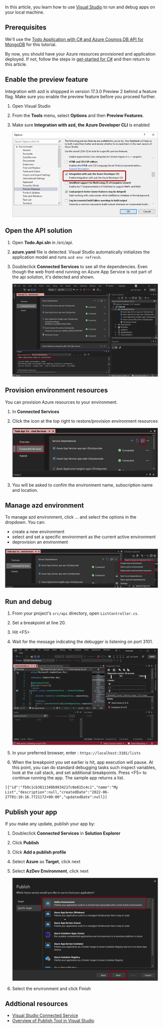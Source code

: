 In this article, you learn how to use [Visual Studio](https://code.visualstudio.com/docs) to run and debug apps on your local machine.

## Prerequisites

We'll use the [Todo Application with C# and Azure Cosmos DB API for MongoDB](https://github.com/Azure-Samples/todo-csharp-cosmos-sql) for this tutorial.

By now, you should have your Azure resources provisioned and application deployed. If not, follow the steps in [get-started for C#](get-started.md) and then return to this article.

## Enable the preview feature

Integration with azd is shippped in version 17.3.0 Preview 2 behind a feature flag. Make sure you enable the preview feature before you proceed further.

1. Open Visual Studio 

1. From the **Tools** menu, select **Options** and then **Preview Features**.

1. Make sure **Integration with azd, the Azure Developer CLI** is enabled

    !["Visual Studio option to enable azd"](../media/how-to-use-vscode-extension-to-debug-locally/vs-options.png)

## Open the API solution

1. Open **Todo.Api.sln** in /src/api. 

1. **azure.yaml** file is detected. Visual Studio automatically initializes the application model and runs `azd env refresh`.

1. Doubleclick **Connected Services** to see all the dependencies. Even though the web front-end running on Azure App Service is not part of the api solution, it's detected and shown.

    !["Visual Studio open azd solution"](../media/how-to-use-vscode-extension-to-debug-locally/vs-opensln.png)

## Provision environment resources

You can provision Azure resources to your environment.

1. In **Connected Services**

1. Click the icon at the top right to restore/provision environment resources

    !["Provision environment resources in Visual Studio"](../media/how-to-use-vscode-extension-to-debug-locally/vs-provision.png)

1. You will be asked to confim the environment name, subscription name and location.

## Manage azd environment

To manage azd environment, click ... and select the options in the dropdown. You can:
* create a new environment
* select and set a specific environment as the current active environment
* deprovision an environment

 !["Manage azd environment in Visual Studio"](../media/how-to-use-vscode-extension-to-debug-locally/vs-manageenv.png)

## Run and debug

1. From your project's `src/api` directory, open `ListController.cs`.

1. Set a breakpoint at line 20.

1. Hit &lt;F5>

1. Wait for the message indicating the debugger is listening on port 3101.

    !["Message indicating debugger is listening on port 3101"](../media/how-to-use-vscode-extension-to-debug-locally/vs-f5.png)

1. In your preferred browser, enter : `https://localhost:3101/lists`

1. When the breakpoint you set earlier is hit, app execution will pause. At this point, you can do standard debugging tasks such inspect variables, look at the call stack, and set additional breakpoints. Press &lt;F5> to continue running the app. The sample app returns a list.

```
[{"id":"fb9c1cb3811349b993421fc0e815c4c1","name":"My List","description":null,"createdDate":"2022-06-27T01:10:16.7721172+00:00","updatedDate":null}]
```

## Publish your app

If you make any update, publish your app by:

1. Doubleclick **Connected Services** in **Solution Explorer**

1. Click **Publish**

1. Click **Add a publish profile**

1. Select **Azure** as **Target**, click next

1. Select **AzDev Environment**, click next

    !["Message in Debug Console indicating debugger is listening on port 3100"](../media/how-to-use-vscode-extension-to-debug-locally/vs-publish.png)

1. Select the environment and click Finish

## Addtional resources

* [Visual Studio Connected Service](/visualstudio/azure/overview-connected-services)
* [Overview of Publish Tool in Visual Studio](/visualstudio/deployment/publish-overview)